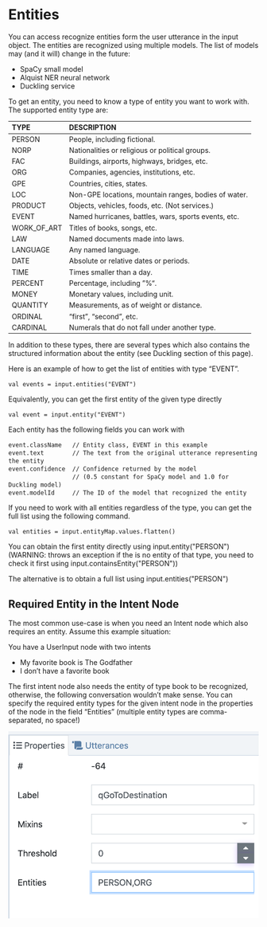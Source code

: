 # Entities

You can access recognize entities form the user utterance in the input object. The entities are recognized using multiple models. The list of models may \(and it will\) change in the future:

* SpaCy small model
* Alquist NER neural network
* Duckling service

To get an entity, you need to know a type of entity you want to work with. The supported entity type are:



| TYPE | DESCRIPTION |
| :--- | :--- |
| PERSON | People, including fictional. |
| NORP | Nationalities or religious or political groups. |
| FAC | Buildings, airports, highways, bridges, etc. |
| ORG | Companies, agencies, institutions, etc. |
| GPE | Countries, cities, states. |
| LOC | Non-GPE locations, mountain ranges, bodies of water. |
| PRODUCT | Objects, vehicles, foods, etc. \(Not services.\) |
| EVENT | Named hurricanes, battles, wars, sports events, etc. |
| WORK\_OF\_ART | Titles of books, songs, etc. |
| LAW | Named documents made into laws. |
| LANGUAGE | Any named language. |
| DATE | Absolute or relative dates or periods. |
| TIME | Times smaller than a day. |
| PERCENT | Percentage, including ”%“. |
| MONEY | Monetary values, including unit. |
| QUANTITY | Measurements, as of weight or distance. |
| ORDINAL | “first”, “second”, etc. |
| CARDINAL | Numerals that do not fall under another type. |

In addition to these types, there are several types which also contains the structured information about the entity \(see Duckling section of this page\).

Here is an example of how to get the list of entities with type “EVENT”.

```text
val events = input.entities("EVENT")
```

Equivalently, you can get the first entity of the given type directly

```text
val event = input.entity("EVENT")
```

Each entity has the following fields you can work with

```text
event.className   // Entity class, EVENT in this example
event.text        // The text from the original utterance representing the entity
event.confidence  // Confidence returned by the model 
                  // (0.5 constant for SpaCy model and 1.0 for Duckling model)
event.modelId     // The ID of the model that recognized the entity
```

If you need to work with all entities regardless of the type, you can get the full list using the following command.

```text
val entities = input.entityMap.values.flatten()
```

You can obtain the first entity directly using input.entity\("PERSON"\) \(WARNING: throws an exception if the is no entity of that type, you need to check it first using input.containsEntity\("PERSON"\)\)

The alternative is to obtain a full list using input.entities\("PERSON"\)

## Required Entity in the Intent Node <a id="Required-Entity-in-the-Intent-Node"></a>

The most common use-case is when you need an Intent node which also requires an entity. Assume this example situation:

You have a UserInput node with two intents

* My favorite book is The Godfather
* I don’t have a favorite book

The first intent node also needs the entity of type book to be recognized, otherwise, the following conversation wouldn’t make sense. You can specify the required entity types for the given intent node in the properties of the node in the field “Entities” \(multiple entity types are comma-separated, no space!\)

![](../../../.gitbook/assets/image%20%2859%29.png)



